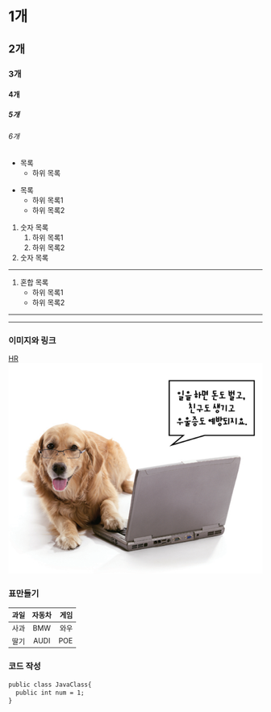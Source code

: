 # 1개
## 2개
### 3개
#### 4개
##### 5개
###### 6개

* 목록
  - 하위 목록  
- 목록
   - 하위 목록1
   - 하위 목록2
   
1. 숫자 목록
   1. 하위 목록1
   2. 하위 목록2
2. 숫자 목록
---
1. 혼합 목록
   - 하위 목록1
   + 하위 목록2
   

---
***
### 이미지와 링크
[HR](https://cafe.naver.com/kndjang)
![Working dog](https://github.com/mingportal0/eHR99/blob/master/working_dog.PNG)

### 표만들기
| 과일 | 자동차 | 게임 |
| :---- | :----: | ----: |
| 사과 | BMW | 와우 |
| 딸기 | AUDI | POE |

### 코드 작성
```
public class JavaClass{
  public int num = 1;
}
```

